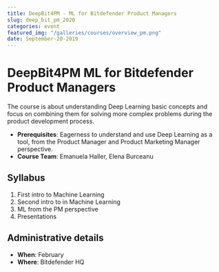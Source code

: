 ```yaml
---
title: DeepBit4PM - ML for Bitdefender Product Managers
slug: deep_bit_pm_2020
categories: event
featured_img: "/galleries/courses/overview_pm.png"
date: September-20-2019
---
```


# DeepBit4PM <span>ML for Bitdefender Product Managers</span>

The course is about understanding Deep Learning basic concepts and focus on combining them for solving more complex problems during the product development process.

- **Prerequisites**: Eagerness to understand and use Deep Learning as a tool, from the Product Manager and Product Marketing Manager perspective.
- **Course Team**: Emanuela Haller, Elena Burceanu

## Syllabus

1. First intro to Machine Learning
2. Second intro to in Machine Learning
3. ML from the PM perspective
4. Presentations

## Administrative details

- **When**: February
- **Where**: Bitdefender HQ
<!-- - [**Course Materials**](https://drive.google.com/drive/folders/1uhIeJkTpeK7Q44nG3LJmjUsbWL3zXpsm?usp=sharing) -->
